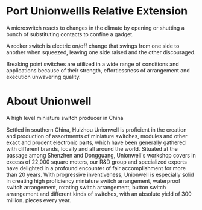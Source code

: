 # Port Unionwellls Relative Extension

A microswitch reacts to changes in the climate by opening or shutting a bunch of substituting contacts to confine a gadget. 

A rocker switch is electric on/off change that swings from one side to another when squeezed, leaving one side raised and the other discouraged. 

Breaking point switches are utilized in a wide range of conditions and applications because of their strength, effortlessness of arrangement and execution unwavering quality. 

# About Unionwell 

A high level miniature switch producer in China 

Settled in southern China, Huizhou Unionwell is proficient in the creation and production of assortments of miniature switches, modules and other exact and prudent electronic parts, which have been generally gathered with different brands, locally and all around the world. Situated at the passage among Shenzhen and Dongguang, Unionwell's workshop covers in excess of 22,000 square meters, our R&D group and specialized experts have delighted in a profound encounter of fair accomplishment for more than 20 years. With progressive inventiveness, Unionwell is especially solid in creating high proficiency miniature switch arrangement, waterproof switch arrangement, rotating switch arrangement, button switch arrangement and different kinds of switches, with an absolute yield of 300 million. pieces every year.
